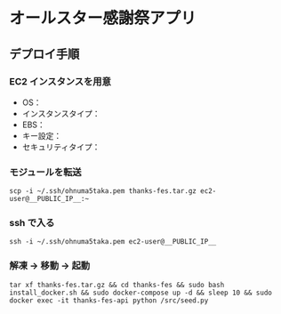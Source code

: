 # オールスター感謝祭アプリ

## デプロイ手順

### EC2 インスタンスを用意

- OS：
- インスタンスタイプ：
- EBS：
- キー設定：
- セキュリティタイプ：

### モジュールを転送

```
scp -i ~/.ssh/ohnuma5taka.pem thanks-fes.tar.gz ec2-user@__PUBLIC_IP__:~
```

### ssh で入る

```
ssh -i ~/.ssh/ohnuma5taka.pem ec2-user@__PUBLIC_IP__
```

### 解凍 → 移動 → 起動

```
tar xf thanks-fes.tar.gz && cd thanks-fes && sudo bash install_docker.sh && sudo docker-compose up -d && sleep 10 && sudo docker exec -it thanks-fes-api python /src/seed.py
```
